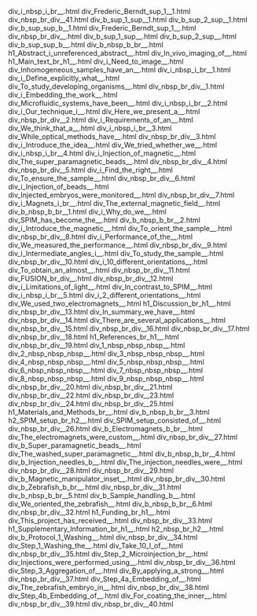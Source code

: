 div_i_nbsp_i_br__.html
div_Frederic_Berndt_sup_1__1.html
div_nbsp_br_div__41.html
div_b_sup_1_sup__1.html
div_b_sup_2_sup__1.html
div_b_sup_sup_b__1.html
div_Frederic_Berndt_sup_1__.html
div_nbsp_br_div__.html
div_b_sup_1_sup__.html
div_b_sup_2_sup__.html
div_b_sup_sup_b__.html
div_b_nbsp_b_br__.html
h1_Abstract_i_unreferenced_abstract__.html
div_In_vivo_imaging_of__.html
h1_Main_text_br_h1__.html
div_i_Need_to_image__.html
div_Inhomogeneous_samples_have_an__.html
div_i_nbsp_i_br__1.html
div_i_Define_explicitly_what__.html
div_To_study_developing_organisms__.html
div_nbsp_br_div__1.html
div_i_Embedding_the_work__.html
div_Microfluidic_systems_have_been__.html
div_i_nbsp_i_br__2.html
div_i_Our_technique_i__.html
div_Here_we_present_a__.html
div_nbsp_br_div__2.html
div_i_Requirements_of_an__.html
div_We_think_that_a__.html
div_i_nbsp_i_br__3.html
div_While_optical_methods_have__.html
div_nbsp_br_div__3.html
div_i_Introduce_the_idea__.html
div_We_tried_whether_we__.html
div_i_nbsp_i_br__4.html
div_i_Injection_of_magnetic__.html
div_The_super_paramagnetic_beads__.html
div_nbsp_br_div__4.html
div_nbsp_br_div__5.html
div_i_Find_the_right__.html
div_To_ensure_the_sample__.html
div_nbsp_br_div__6.html
div_i_Injection_of_beads__.html
div_Injected_embryos_were_monitored__.html
div_nbsp_br_div__7.html
div_i_Magnets_i_br__.html
div_The_external_magnetic_field__.html
div_b_nbsp_b_br__1.html
div_i_Why_do_we__.html
div_SPIM_has_become_the__.html
div_b_nbsp_b_br__2.html
div_i_Introduce_the_magnetic__.html
div_To_orient_the_sample__.html
div_nbsp_br_div__8.html
div_i_Performance_of_the__.html
div_We_measured_the_performance__.html
div_nbsp_br_div__9.html
div_i_Intermediate_angles_i__.html
div_To_study_the_sample__.html
div_nbsp_br_div__10.html
div_i_10_different_orientations__.html
div_To_obtain_an_almost__.html
div_nbsp_br_div__11.html
div_FUSION_br_div__.html
div_nbsp_br_div__12.html
div_i_Limitations_of_light__.html
div_In_contrast_to_SPIM__.html
div_i_nbsp_i_br__5.html
div_i_2_different_orientations__.html
div_We_used_two_electromagnets__.html
h1_Discussion_br_h1__.html
div_nbsp_br_div__13.html
div_In_summary_we_have__.html
div_nbsp_br_div__14.html
div_There_are_several_applications__.html
div_nbsp_br_div__15.html
div_nbsp_br_div__16.html
div_nbsp_br_div__17.html
div_nbsp_br_div__18.html
h1_References_br_h1__.html
div_nbsp_br_div__19.html
div_1_nbsp_nbsp_nbsp__.html
div_2_nbsp_nbsp_nbsp__.html
div_3_nbsp_nbsp_nbsp__.html
div_4_nbsp_nbsp_nbsp__.html
div_5_nbsp_nbsp_nbsp__.html
div_6_nbsp_nbsp_nbsp__.html
div_7_nbsp_nbsp_nbsp__.html
div_8_nbsp_nbsp_nbsp__.html
div_9_nbsp_nbsp_nbsp__.html
div_nbsp_br_div__20.html
div_nbsp_br_div__21.html
div_nbsp_br_div__22.html
div_nbsp_br_div__23.html
div_nbsp_br_div__24.html
div_nbsp_br_div__25.html
h1_Materials_and_Methods_br__.html
div_b_nbsp_b_br__3.html
h2_SPIM_setup_br_h2__.html
div_SPIM_setup_consisted_of__.html
div_nbsp_br_div__26.html
div_b_Electromagnets_b_br__.html
div_The_electromagnets_were_custom__.html
div_nbsp_br_div__27.html
div_b_Super_paramagnetic_beads__.html
div_The_washed_super_paramagnetic__.html
div_b_nbsp_b_br__4.html
div_b_Injection_needles_b__.html
div_The_injection_needles_were__.html
div_nbsp_br_div__28.html
div_nbsp_br_div__29.html
div_b_Magnetic_manipulator_inset__.html
div_nbsp_br_div__30.html
div_b_Zebrafish_b_br__.html
div_nbsp_br_div__31.html
div_b_nbsp_b_br__5.html
div_b_Sample_handling_b__.html
div_We_oriented_the_zebrafish__.html
div_b_nbsp_b_br__6.html
div_nbsp_br_div__32.html
h1_Funding_br_h1__.html
div_This_project_has_received__.html
div_nbsp_br_div__33.html
h1_Supplementary_Information_br_h1__.html
h2_nbsp_br_h2__.html
div_b_Protocol_1_Washing__.html
div_nbsp_br_div__34.html
div_Step_1_Washing_the__.html
div_Take_10_l_of__.html
div_nbsp_br_div__35.html
div_Step_2_Microinjection_br__.html
div_Injections_were_performed_using__.html
div_nbsp_br_div__36.html
div_Step_3_Aggregation_of__.html
div_By_applying_a_strong__.html
div_nbsp_br_div__37.html
div_Step_4a_Embedding_of__.html
div_The_zebrafish_embryo_in__.html
div_nbsp_br_div__38.html
div_Step_4b_Embedding_of__.html
div_For_coating_the_inner__.html
div_nbsp_br_div__39.html
div_nbsp_br_div__40.html

